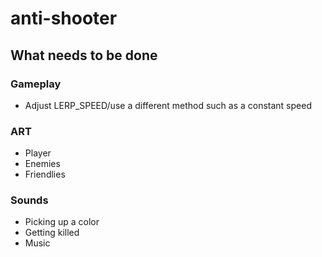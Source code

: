 anti-shooter
============

## What needs to be done

### Gameplay
* Adjust LERP_SPEED/use a different method such as a constant speed

### ART
* Player
* Enemies
* Friendlies

### Sounds
* Picking up a color
* Getting killed
* Music
